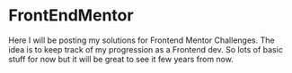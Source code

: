 # FrontEndMentor
Here I will be posting my solutions for Frontend Mentor Challenges. The idea is to keep track of my progression as a Frontend dev. 
So lots of basic stuff for now but it will be great to see it few years from now.
